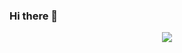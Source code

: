 ### Hi there 👋

<p align="center">
  <img src="https://capsule-render.vercel.app/api?type=waving&color=60268D&height=280&section=header&text=BOGYUNG KIM&fontSize=60" />
</p>
<!--
![Anurag's GitHub stats](https://github-readme-stats.vercel.app/api?username=bogyung1&show_icons=true&theme=buefy)
-->
<!--
**bogyung1/bogyung1** is a ✨ _special_ ✨ repository because its `README.md` (this file) appears on your GitHub profile.

Here are some ideas to get you started:

- 🔭 I’m currently working on ...
- 🌱 I’m currently learning ...
- 👯 I’m looking to collaborate on ...
- 🤔 I’m looking for help with ...
- 💬 Ask me about ...
- 📫 How to reach me: ...
- 😄 Pronouns: ...
- ⚡ Fun fact: ...
-->
